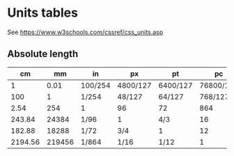 # Units tables

See https://www.w3schools.com/cssref/css_units.asp

## Absolute length

|    cm   |    mm   |    in   |     px   |     pt   |     pc    |
|---------|---------|---------|----------|----------|-----------|
|    1    |    0.01 | 100/254 | 4800/127 | 6400/127 | 76800/127 |
|  100    |    1    |   1/254 |   48/127 |   64/127 |   768/127 |
|    2.54 |  254    |   1     |   96     |   72     |   864     |
|  243.84 |  24384  |   1/96  |    1     |    4/3   |    16     |
|  182.88 |  18288  |   1/72  |    3/4   |    1     |    12     |
| 2194.56 | 219456  |   1/864 |    1/16  |    1/12  |     1     |
